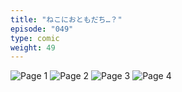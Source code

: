 ```yaml
---
title: "ねこにおともだち…？"
episode: "049"
type: comic
weight: 49
---
```


![Page 1](cut-1.jpg)
![Page 2](cut-2.jpg)
![Page 3](cut-3.jpg)
![Page 4](cut-4.jpg)
